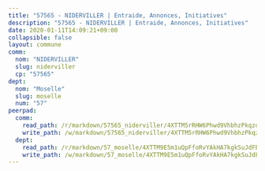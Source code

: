 ```yaml
---
title: "57565 - NIDERVILLER | Entraide, Annonces, Initiatives"
description: "57565 - NIDERVILLER | Entraide, Annonces, Initiatives"
date: 2020-01-11T14:09:21+09:00
collapsible: false
layout: commune
comm:
  nom: "NIDERVILLER"
  slug: niderviller
  cp: "57565"
dept:
  nom: "Moselle"
  slug: moselle
  num: "57"
peerpad:
  comm:
    read_path: /r/markdown/57565_niderviller/4XTTM5rRHW6Phwd9VhbhzPkqzoeKXidHLNJNEVeuW7qNsyKkh
    write_path: /w/markdown/57565_niderviller/4XTTM5rRHW6Phwd9VhbhzPkqzoeKXidHLNJNEVeuW7qNsyKkh-K3TgTuuPmdLEisNZrmGmgMT3wiWwEfbxW73hrRzNdbfMJRPBC8zW1h5FSeUq4rbrATEqn1KjBrSJYTqEo6cS7ohFBAjBg2orYLqL3ckq8tYCDgMF5vYaeTCYaLsNYnCVhgLvmQwf
  dept:
    read_path: /r/markdown/57_moselle/4XTTM9E5m1uQpFfoRvYAkHA7kgkSuJdFBSCmoLnZ6YvxmqAKj
    write_path: /w/markdown/57_moselle/4XTTM9E5m1uQpFfoRvYAkHA7kgkSuJdFBSCmoLnZ6YvxmqAKj-K3TgTxpsRhjGfb3pJqDaX4rYTLkyLoK3BLA4awBfhTSCoyNhResrhhmfsEF8aKnccedt5XoBzWeRYfKxQxNKv71ETcpGharLRE7rdgTKY3uSaW3Du2dz8v23YEY268mfYmweTFnR
---
```


